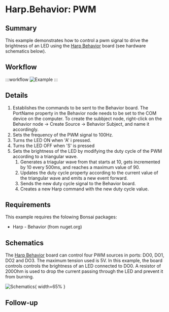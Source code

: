 # Harp.Behavior: PWM

## Summary
This example demonstrates how to control a pwm signal to drive the brightness of an LED using the [Harp Behavior](https://harp-tech.org/api/Harp.Behavior.html) board (see hardware schematics below). 


## Workflow
:::workflow
![Example](~/workflows/HarpExamples/BehaviorBoard/PWM/PWM.bonsai)
:::


## Details
1. Establishes the commands to be sent to the Behavior board. The PortName property in the Behavior node needs to be set to the COM device on the computer. To create the subbject node, right-click on the Behavior node -> Create Source -> Behavior Subject, and name it accordingly. 
2. Sets the frequency of the PWM signal to 100Hz.
3. Turns the LED ON when 'A' i pressed.
4. Turns the LED OFF when 'S' is pressed
5. Sets the brightness of the LED by modifying the duty cycle of the PWM according to a triangular wave. 
    1. Generates a triagular wave from that starts at 10, gets incremented by 10 every 500ms, and reaches a maximum value of 90.
    2. Updates the duty cycle property according to the current value of the triangular wave and emits a new event forward.
    3. Sends the new duty cycle signal to the Behavior board.
    4. Creates a new Harp command with the new duty cycle value.
    
## Requirements
This example requires the folowing Bonsai packages:
- Harp - Behavior (from nuget.org)

## Schematics
The [Harp Behavior](https://harp-tech.org/api/Harp.Behavior.html) board can control four PWM sources in ports: DO0, DO1, DO2 and DO3. The maximum tension used is 5V. In this example, the board controls controls the brightness of an LED connected to DO0. A resistor of 200Ohm is used to drop the current passing through the LED and prevent it from burning.

![Schematics](./PWM.png){ width=65% }

## Follow-up


